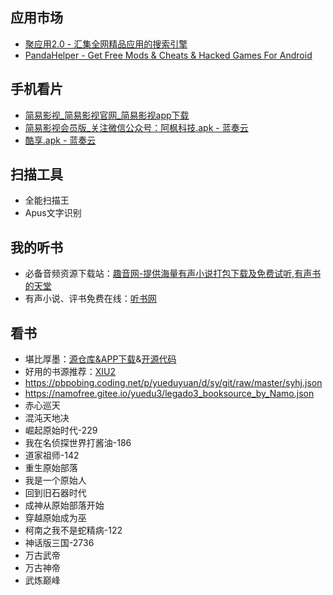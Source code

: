## 应用市场
+ [聚应用2.0 - 汇集全网精品应用的搜索引擎](https://www.juapp8.com/)
+ [PandaHelper - Get Free Mods & Cheats & Hacked Games For Android](https://www.pandahelp.vip/androidApp)

## 手机看片
+ [简易影视_简易影视官网_简易影视app下载](http://www.jyysxz.xyz/wap/)
+ [简易影视会员版_关注微信公众号：阿枫科技.apk - 蓝奏云](http://www.lanzous.com/i7vtyof)
+ [酷享.apk - 蓝奏云](http://www.lanzous.com/i6fjo4d)

## 扫描工具
+ 全能扫描王
+ Apus文字识别

## 我的听书
+ 必备音频资源下载站：[趣音网-提供海量有声小说打包下载及免费试听,有声书的天堂](http://qvyin.com/)
+ 有声小说、评书免费在线：[听书网](http://m.tingshubao.com/)

## 看书
+ 堪比厚墨：[源仓库&APP下载](http://yck.mumuceo.com/)&[开源代码](https://github.com/gedoor/legado)
+ 好用的书源推荐：[XIU2](https://github.com/XIU2/Yuedu)
+ https://pbpobing.coding.net/p/yueduyuan/d/sy/git/raw/master/syhj.json
+ https://namofree.gitee.io/yuedu3/legado3_booksource_by_Namo.json
+ 赤心巡天
+ 混沌天地决
+ 崛起原始时代-229
+ 我在名侦探世界打酱油-186
+ 道家祖师-142
+ 重生原始部落
+ 我是一个原始人
+ 回到旧石器时代
+ 成神从原始部落开始
+ 穿越原始成为巫
+ 柯南之我不是蛇精病-122
+ 神话版三国-2736
+ 万古武帝
+ 万古神帝
+ 武炼巅峰
